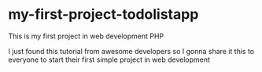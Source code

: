 # my-first-project-todolistapp
This is my first project in web development PHP

I just found this tutorial from awesome developers so I gonna share it this to everyone to start their first simple project in web development
